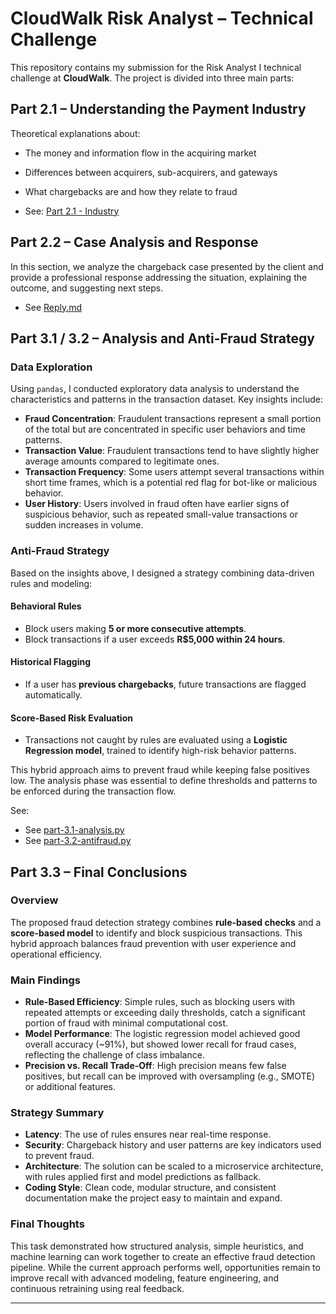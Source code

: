 # CloudWalk Risk Analyst – Technical Challenge

This repository contains my submission for the Risk Analyst I technical challenge at **CloudWalk**. The project is divided into three main parts:

## Part 2.1 – Understanding the Payment Industry

Theoretical explanations about:  
- The money and information flow in the acquiring market  
- Differences between acquirers, sub-acquirers, and gateways  
- What chargebacks are and how they relate to fraud  

- See: [Part 2.1 - Industry](./2.1_theory/part-2.1-industry.md)


## Part 2.2 – Case Analysis and Response

In this section, we analyze the chargeback case presented by the client and provide a professional response addressing the situation, explaining the outcome, and suggesting next steps.

- See [Reply.md](./2.2-Case-Analysis/Reply.md)




## Part 3.1 / 3.2 – Analysis and Anti-Fraud Strategy

### Data Exploration

Using `pandas`, I conducted exploratory data analysis to understand the characteristics and patterns in the transaction dataset. Key insights include:

- **Fraud Concentration**: Fraudulent transactions represent a small portion of the total but are concentrated in specific user behaviors and time patterns.  
- **Transaction Value**: Fraudulent transactions tend to have slightly higher average amounts compared to legitimate ones.  
- **Transaction Frequency**: Some users attempt several transactions within short time frames, which is a potential red flag for bot-like or malicious behavior.  
- **User History**: Users involved in fraud often have earlier signs of suspicious behavior, such as repeated small-value transactions or sudden increases in volume.

### Anti-Fraud Strategy

Based on the insights above, I designed a strategy combining data-driven rules and modeling:

#### Behavioral Rules

- Block users making **5 or more consecutive attempts**.  
- Block transactions if a user exceeds **R$5,000 within 24 hours**.

#### Historical Flagging

- If a user has **previous chargebacks**, future transactions are flagged automatically.

#### Score-Based Risk Evaluation

- Transactions not caught by rules are evaluated using a **Logistic Regression model**, trained to identify high-risk behavior patterns.

This hybrid approach aims to prevent fraud while keeping false positives low. The analysis phase was essential to define thresholds and patterns to be enforced during the transaction flow.

See:  
- See [part-3.1-analysis.py](./3.1_Analysis/part-3.1-analysis.py)
- See [part-3.2-antifraud.py](./3.2_Antifraud/part-3.2-antifraud.py)




## Part 3.3 – Final Conclusions

### Overview

The proposed fraud detection strategy combines **rule-based checks** and a **score-based model** to identify and block suspicious transactions. This hybrid approach balances fraud prevention with user experience and operational efficiency.

### Main Findings

- **Rule-Based Efficiency**: Simple rules, such as blocking users with repeated attempts or exceeding daily thresholds, catch a significant portion of fraud with minimal computational cost.  
- **Model Performance**: The logistic regression model achieved good overall accuracy (~91%), but showed lower recall for fraud cases, reflecting the challenge of class imbalance.  
- **Precision vs. Recall Trade-Off**: High precision means few false positives, but recall can be improved with oversampling (e.g., SMOTE) or additional features.

### Strategy Summary

- **Latency**: The use of rules ensures near real-time response.  
- **Security**: Chargeback history and user patterns are key indicators used to prevent fraud.  
- **Architecture**: The solution can be scaled to a microservice architecture, with rules applied first and model predictions as fallback.  
- **Coding Style**: Clean code, modular structure, and consistent documentation make the project easy to maintain and expand.

### Final Thoughts

This task demonstrated how structured analysis, simple heuristics, and machine learning can work together to create an effective fraud detection pipeline. While the current approach performs well, opportunities remain to improve recall with advanced modeling, feature engineering, and continuous retraining using real feedback.

---


